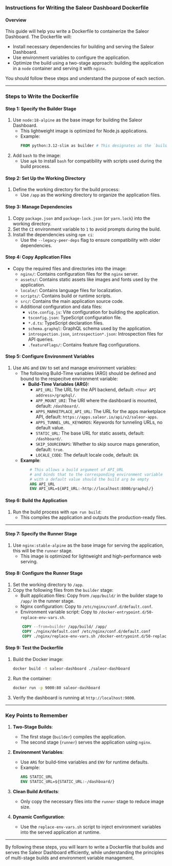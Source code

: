 ### Instructions for Writing the Saleor Dashboard Dockerfile

#### Overview
This guide will help you write a Dockerfile to containerize the Saleor Dashboard. The Dockerfile will:
- Install necessary dependencies for building and serving the Saleor Dashboard.
- Use environment variables to configure the application.
- Optimize the build using a two-stage approach: building the application in a `node` container and serving it with `nginx`.

You should follow these steps and understand the purpose of each section.

---

### Steps to Write the Dockerfile

#### Step 1: Specify the Builder Stage
1. Use `node:18-alpine` as the base image for building the Saleor Dashboard.
   - This lightweight image is optimized for Node.js applications.
   - Example:
        ```Dockerfile
        FROM python:3.12-slim as builder # This designates as the `builder` stage
        ```
2. Add `bash` to the image:
   - Use `apk` to install `bash` for compatibility with scripts used during the build process.

#### Step 2: Set Up the Working Directory
1. Define the working directory for the build process:
   - Use `/app` as the working directory to organize the application files.

#### Step 3: Manage Dependencies
1. Copy `package.json` and `package-lock.json` (or `yarn.lock`) into the working directory.
2. Set the `CI` environment variable to `1` to avoid prompts during the build.
3. Install the dependencies using `npm ci`:
   - Use the `--legacy-peer-deps` flag to ensure compatibility with older dependencies.

#### Step 4: Copy Application Files
- Copy the required files and directories into the image:
   - `nginx/`: Contains configuration files for the `nginx` server.
   - `assets/`: Contains static assets like images and fonts used by the application.
   - `locale/`: Contains language files for localization.
   - `scripts/`: Contains build or runtime scripts.
   - `src/`: Contains the main application source code.
   - Additional configuration and data files:
     - `vite.config.js`: Vite configuration for building the application.
     - `tsconfig.json`: TypeScript configuration file.
     - `*.d.ts`: TypeScript declaration files.
     - `schema.graphql`: GraphQL schema used by the application.
     - `introspection.json`, `introspection*.json`: Introspection files for API queries.
     - `.featureFlags/`: Contains feature flag configurations.

#### Step 5: Configure Environment Variables
1. Use `ARG` and `ENV` to set and manage environment variables:
   - The following Build-Time variables (ARG) should be defined and bound to the respecitve environment variable:
     - **Build-Time Variables (ARG):**
       - `API_URL`: The URL for the API backend, default: `<Your API address>/graphql/`.
       - `APP_MOUNT_URI`: The URI where the dashboard is mounted, default: `/dashboard/`.
       - `APPS_MARKETPLACE_API_URL`: The URL for the apps marketplace API, default: `https://apps.saleor.io/api/v2/saleor-apps`.
       - `APPS_TUNNEL_URL_KEYWORDS`: Keywords for tunneling URLs, no default value.
       - `STATIC_URL`: The base URL for static assets, default: `/dashboard/`.
       - `SKIP_SOURCEMAPS`: Whether to skip source maps generation, default: `true`.
       - `LOCALE_CODE`: The default locale code, default: `EN`.
    - **Example**:
        ```Dockerfile
            # This allows a build argument of API_URL
            # and binds that to the corresponding environment variable 
            # with a default value should the build arg be empty
            ARG API_URL
            ENV API_URL=${API_URL:-http://localhost:8000/graphql/}
        ```

#### Step 6: Build the Application
1. Run the build process with `npm run build`:
   - This compiles the application and outputs the production-ready files.

---

#### Step 7: Specify the Runner Stage
1. Use `nginx:stable-alpine` as the base image for serving the application, this will be the `runner` stage.
   - This image is optimized for lightweight and high-performance web serving.

#### Step 8: Configure the Runner Stage
1. Set the working directory to `/app`.
2. Copy the following files from the `builder` stage:
   - Built application files: Copy from `/app/build/` in the builder stage to `/app/` in the runner stage.
   - Nginx configuration: Copy to `/etc/nginx/conf.d/default.conf`.
   - Environment variable script: Copy to `/docker-entrypoint.d/50-replace-env-vars.sh`.
    ```Dockerfile
        COPY --from=builder /app/build/ /app/
        COPY ./nginx/default.conf /etc/nginx/conf.d/default.conf
        COPY ./nginx/replace-env-vars.sh /docker-entrypoint.d/50-replace-env-vars.sh
    ```

#### Step 9: Test the Dockerfile
1. Build the Docker image:
   ```bash
   docker build -t saleor-dashboard ./saleor-dashboard
   ```
2. Run the container:
   ```bash
   docker run -p 9000:80 saleor-dashboard
   ```
3. Verify the dashboard is running at `http://localhost:9000`.

---

### Key Points to Remember

1. **Two-Stage Builds**:
   - The first stage (`builder`) compiles the application.
   - The second stage (`runner`) serves the application using `nginx`.

2. **Environment Variables**:
   - Use `ARG` for build-time variables and `ENV` for runtime defaults.
   - Example:
     ```Dockerfile
     ARG STATIC_URL
     ENV STATIC_URL=${STATIC_URL:-/dashboard/}
     ```

3. **Clean Build Artifacts**:
   - Only copy the necessary files into the `runner` stage to reduce image size.

4. **Dynamic Configuration**:
   - Use the `replace-env-vars.sh` script to inject environment variables into the served application at runtime.

---

By following these steps, you will learn to write a Dockerfile that builds and serves the Saleor Dashboard efficiently, while understanding the principles of multi-stage builds and environment variable management.

